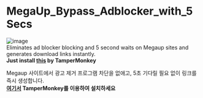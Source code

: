 # MegaUp_Bypass_Adblocker_with_5Secs
![image](https://github.com/pgh268400/MegaUp_Bypass_Adblocker_with_5Secs/assets/31213158/2322e4d6-0b0d-4c76-9837-8b866086d257)  
Eliminates ad blocker blocking and 5 second waits on Megaup sites and generates download links instantly.  
**Just install [this](https://github.com/pgh268400/MegaUp_Bypass_Adblocker_with_5Secs/raw/main/megaup_bypass.user.js) by TamperMonkey**

Megaup 사이트에서 광고 제거 프로그램 차단을 없애고, 5초 기다릴 필요 없이 링크를 즉시 생성합니다.  
**[여기서](https://github.com/pgh268400/MegaUp_Bypass_Adblocker_with_5Secs/raw/main/megaup_bypass.user.js) TamperMonkey를 이용하여 설치하세요**
